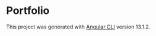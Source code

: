 # Portfolio

This project was generated with [Angular CLI](https://github.com/angular/angular-cli) version 13.1.2.